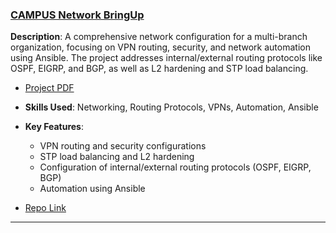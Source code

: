 ### [**CAMPUS Network BringUp**](https://github.com/idan-nave/hub-spoke-campus)
**Description**: A comprehensive network configuration for a multi-branch organization, focusing on VPN routing, security, and network automation using Ansible. The project addresses internal/external routing protocols like OSPF, EIGRP, and BGP, as well as L2 hardening and STP load balancing.
- [Project PDF](https://drive.google.com/file/d/1_v-pANegsFrV7GaYaK3yHFfu4epG7zTm/view?usp=sharing)

- **Skills Used**: Networking, Routing Protocols, VPNs, Automation, Ansible
- **Key Features**:
  - VPN routing and security configurations
  - STP load balancing and L2 hardening
  - Configuration of internal/external routing protocols (OSPF, EIGRP, BGP)
  - Automation using Ansible
- [Repo Link](https://github.com/idan-nave/hub-spoke-campus)

---
